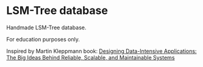 # LSM-Tree database

Handmade LSM-Tree database.

For education purposes only.

Inspired by Martin Kleppmann book:
[Designing Data-Intensive Applications: The Big Ideas Behind Reliable, Scalable, and Maintainable Systems](https://www.amazon.com/Designing-Data-Intensive-Applications-Reliable-Maintainable/dp/1449373321)
